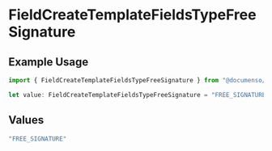 # FieldCreateTemplateFieldsTypeFreeSignature

## Example Usage

```typescript
import { FieldCreateTemplateFieldsTypeFreeSignature } from "@documenso/sdk-typescript/models/operations";

let value: FieldCreateTemplateFieldsTypeFreeSignature = "FREE_SIGNATURE";
```

## Values

```typescript
"FREE_SIGNATURE"
```